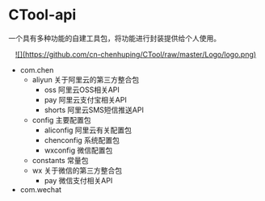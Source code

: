 # CTool-api
一个具有多种功能的自建工具包，将功能进行封装提供给个人使用。

<p align="center">
    <a href="https://github.com/cn-chenhuping/CTool" target="_blank">
         ![](https://github.com/cn-chenhuping/CTool/raw/master/Logo/logo.png)
    </a>
</p>

- com.chen
    - aliyun 关于阿里云的第三方整合包
        - oss 阿里云OSS相关API <br/>
        - pay 阿里云支付宝相关API <br/>
        - shorts 阿里云SMS短信推送API <br/>
    -   config 主要配置包
        - aliconfig 阿里云有关配置包 <br/>
        - chenconfig 系统配置包 <br/>
        - wxconfig 微信配置包 <br/>
    - constants 常量包
    - wx 关于微信的第三方整合包
        - pay 微信支付相关API
- com.wechat
